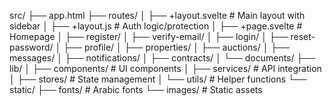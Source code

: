 src/
├── app.html
├── routes/
│   ├── +layout.svelte            # Main layout with sidebar
│   ├── +layout.js                # Auth logic/protection
│   ├── +page.svelte              # Homepage
│   ├── register/
│   ├── verify-email/
│   ├── login/
│   ├── reset-password/
│   ├── profile/
│   ├── properties/
│   ├── auctions/
│   ├── messages/
│   ├── notifications/
│   ├── contracts/
│   └── documents/
├── lib/
│   ├── components/               # UI components
│   ├── services/                 # API integration
│   ├── stores/                   # State management
│   └── utils/                    # Helper functions
└── static/
    ├── fonts/                    # Arabic fonts
    └── images/                   # Static assets

